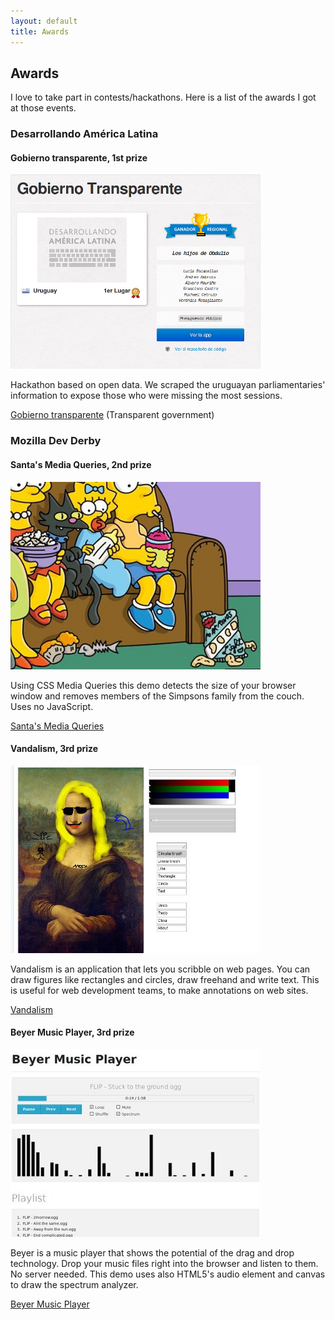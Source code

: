 ```yaml
---
layout: default
title: Awards
---
```


<h2>
    Awards
</h2>

I love to take part in contests/hackathons. Here is a list of the awards I got
at those events.


<h3>
    Desarrollando América Latina
</h3>

<h4>
    Gobierno transparente, 1st prize
</h4>

<div class="photo">
    <img src="./static/gobtrans.png" alt="Gobierno transparente">
</div>

Hackathon based on open data. We scraped the uruguayan parliamentaries'
information to expose those who were missing the most sessions.

[Gobierno transparente](http://2012.desarrollandoamerica.org/portfolio/gobierno-transparente/) (Transparent government)


<h3>
    Mozilla Dev Derby
</h3>

<h4>
    Santa's Media Queries, 2nd prize
</h4>

<div class="photo">
    <img src="./static/smq.png" alt="Santa's Media Queries">
</div>

Using CSS Media Queries this demo detects the size of your browser window and
removes members of the Simpsons family from the couch. Uses no JavaScript.

[Santa's Media Queries](https://developer.mozilla.org/en-US/demos/detail/santas-media-queries)


<h4>
    Vandalism, 3rd prize
</h4>

<div class="photo">
    <img src="./static/vandalism.png" alt="Vandalism">
</div>

Vandalism is an application that lets you scribble on web pages. You can draw figures like rectangles and circles, draw freehand and write text. This is useful for web development teams, to make annotations on web sites.

[Vandalism](https://developer.mozilla.org/en-US/demos/detail/vandalism)


<h4>
    Beyer Music Player, 3rd prize
</h4>

<div class="photo">
    <img src="./static/beyer.png" alt="Beyer Music Player">
</div>

Beyer is a music player that shows the potential of the drag and drop technology. Drop your music files right into the browser and listen to them. No server needed. This demo uses also HTML5's audio element and canvas to draw the spectrum analyzer.

[Beyer Music Player](https://developer.mozilla.org/en-US/demos/detail/beyer-music-player)

<!-- vim:filetype=markdown
-->
